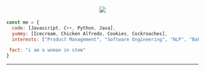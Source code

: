 <h1 align="center">
  <a href="https://git.io/typing-svg">
    <img src="https://readme-typing-svg.herokuapp.com/?lines=hi,+im+paulina&center=true&size=30">
  </a>
</h1>

```javascript
const me = {
  code: [Javascript, C++, Python, Java],
  yummy: [Icecream, Chicken Alfredo, Cookies, Cockroaches],
  interests: ["Product Management", "Software Engineering", "NLP", "Baking!!"],

 fact: "i am a woman in stem"
}
```
---

<!--
**thebaolin/thebaolin** is a ✨ _special_ ✨ repository because its `README.md` (this file) appears on your GitHub profile.

-->

